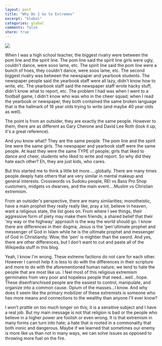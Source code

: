 ```yaml
---
layout: post
title: "Why Do I Go to Extremes"
excerpt: "Global"
categories: global
comments: false
share: true
---
```


![](https://upload.wikimedia.org/wikipedia/en/9/9c/Extreme_(_Extreme_album_-_cover_art).jpg)



When I was a high school teacher, the biggest rivalry were between the pom line and the spirit line. The pom line said the spirit line girls were ugly, couldn't dance, were sooo lame, etc. The spirit line said the pom line were a bunch of hoes, they couldn't dance, were sooo lame, etc. The second biggest rivalry was between the newspaper and yearbook students. The newspaper people said the yearbook staff were all lazy, didn't know how to write, etc. The yearbook staff said the newspaper staff wrote hacky stuff, didn't know what to report, etc. The problem I had was when I went to a football game, I didn't know who was who in the cheer squad; when I read the yearbook or newspaper, they both contained the same broken language that is the hallmark of 16 year olds trying to write (and maybe 40 year olds as well). 

The point is from an outsider, they are exactly the same people. However to them, there are as different as Gary Cherone and David Lee Roth (look it up, it's a great reference).

And you know what? They are the same people. The pom line and the spirit line were the same girls. The newspaper and yearbook staff were the same people. At least they were the same TYPE of people; girls that liked to dance and cheer, students who liked to write and report. So why did they hate each other? Eh, they are just kids, who cares.

But this started me to think a little bit more.....globally. There are many times people deeply hate others that are very similar in mental makeup and general interests. Crosswords vs Sudoku people, REI vs Bass Pro Shop customers, midgets vs dwarves, and the main event....Muslim vs Christian extremism.


From an outsider's perspective, there are many similarities; monotheistic, have a main prophet they really really like, pray a lot, believe in heaven, want a religious state, the list goes on. From where I see things, their aggressive form of piety may make them friends; a shared belief that their 'my way or the highway' approach is the way the world should go. I know there are differences in their dogma; Jesus is the 'pen'ultimate prophet and messenger of God in Islam while he is the ultimate prophet and messenger of God in Christianity. Wow, the 'pen' is mightier than the sword. And yes, there are other differences, but I don't want to cut and paste all of the Wikipedia stuff in this blog. 

Yeah, I know I'm wrong. These extreme factions do not care for each other. However I cannot help it is less to do with the differences in their scripture and more to do with the aforementioned human nature; we tend to hate the people that are most like us. I feel most of this religious extremism germinates from very poor and hopeless people that need...well...hope.  These disenfranchised people are the easiest to control, manipulate, and organize into a common cause. Opium of the masses...I know. And why does it seem like the primary mobilizer of these extremists is someone who has more means and connections to the wealthy than anyone I'll ever know? 

I won't prattle on too much longer on this; it is a sensitive subject and I have a real job. But my main message is not that religion is bad or the people who believe in a higher power are foolish or even wrong. It is that extremism in many forms can turn into hate; a hate that is rooted in a commonality that both ironic and dangerous. Maybe if we learned that sometimes our enemy is more like us than not in many ways, we can solve issues as opposed to throwing more fuel on the fire. 








